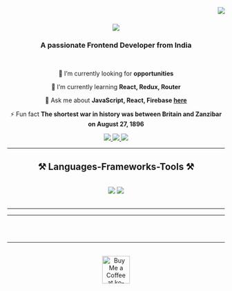 <img align="right" src="https://visitor-badge.laobi.icu/badge?page_id=BBN-Code.BBN-Code" />

<h1 align="center">
    <img src="https://readme-typing-svg.herokuapp.com/?
      font=Righteous&size=35&center=true&vCenter=true&width=500&height=70&duration=4000&lines=Hi+There!+👋;+I'm+Brindaban+Bikash+Nath!;" />
</h1>

<h3 align="center">A passionate Frontend Developer from India</h3>

<br/>

<div align="center">
 
 🔭 I’m currently looking for **opportunities**
 
 🌱 I’m currently learning **React, Redux, Router**

💬 Ask me about **JavaScript, React, Firebase [here](https://github.com/salesp07/salesp07/issues)**

⚡ Fun fact **The shortest war in history was between Britain and Zanzibar on August 27, 1896**

 </div>
 
<div align="center"> 
  <a href="mailto:brindabanbnath@gmail.com">
    <img src="https://img.shields.io/badge/Gmail-333333?style=for-the-badge&logo=gmail&logoColor=red" />
  </a>
  <a href="linkedin.com/in/brindaban-bikash-nath" target="_blank">
    <img src="https://img.shields.io/badge/LinkedIn-0077B5?style=for-the-badge&logo=linkedin&logoColor=white" target="_blank" />
  </a>
  <a href="#" target="_blank">
     <img src="https://img.shields.io/badge/Portfolio-FF5722?style=for-the-badge&logo=todoist&logoColor=white" target="_blank" /> <!-- sqlite, safari, google-chrome are other good icon options -->
  </a>
</div>

 <hr/>
 
<h2 align="center">⚒️ Languages-Frameworks-Tools ⚒️</h2>
<br/>
<div align="center">
    <img src="https://skillicons.dev/icons?i=,html,css,vscode,github,git" />
    <img src="https://skillicons.dev/icons?i=javascript,react,redux,router,firebase" /><br>
</div>

<br/>
<hr/>

<hr/>

<br/><br/>

<hr/>

<br/>

<div align="center">
<a href='https://ko-fi.com/V7V4RAK9C' target='_blank'><img height='64' style='border:0px;height:64px;' src='https://storage.ko-fi.com/cdn/kofi1.png?v=3' border='0' alt='Buy Me a Coffee at ko-fi.com' /></a>
</div>

<br/>
